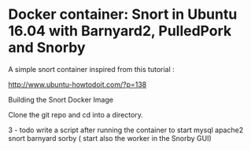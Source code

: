 # Docker container: Snort in Ubuntu 16.04 with Barnyard2, PulledPork and Snorby
A simple snort container inspired from this tutorial :

http://www.ubuntu-howtodoit.com/?p=138


Building the Snort Docker Image

Clone the git repo and cd into a directory.


3 - todo write a script after running the container to start mysql apache2 snort barnyard sorby ( start also the worker in the Snorby GUI)

